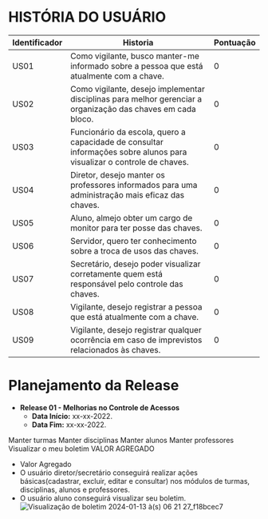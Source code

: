 # HISTÓRIA DO USUÁRIO
| Identificador | Historia | Pontuação
| --- | --- | --- | 
| US01 | Como vigilante, busco manter-me informado sobre a pessoa que está atualmente com a chave. | 0
| US02 | Como vigilante, desejo implementar disciplinas para melhor gerenciar a organização das chaves em cada bloco. | 0
| US03 | Funcionário da escola, quero a capacidade de consultar informações sobre alunos para visualizar o controle de chaves. | 0
| US04 | Diretor, desejo manter os professores informados para uma administração mais eficaz das chaves. | 0
| US05 | Aluno, almejo obter um cargo de monitor para ter posse das chaves. | 0
| US06 | Servidor, quero ter conhecimento sobre a troca de usos das chaves. | 0
| US07 | Secretário, desejo poder visualizar corretamente quem está responsável pelo controle das chaves. | 0
| US08 | Vigilante, desejo registrar a pessoa que está atualmente com a chave. | 0
| US09 | Vigilante, desejo registrar qualquer ocorrência em caso de imprevistos relacionados às chaves. | 0

# Planejamento da Release

* **Release 01 - Melhorias no Controle de Acessos**
  * **Data Início:** xx-xx-2022.
  * **Data Fim:** xx-xx-2022.

Manter turmas
Manter disciplinas
Manter alunos
Manter professores
Visualizar o meu boletim
VALOR AGREGADO

* Valor Agregado
* O usuário diretor/secretário conseguirá realizar ações básicas(cadastrar, excluir, editar e consultar) nos módulos de turmas, disciplinas, alunos e professores.
* O usuário aluno conseguirá visualizar seu boletim.                                                                                                      
![Visualização de boletim 2024-01-13 à(s) 06 21 27_f18bcec7](https://github.com/FelipeXPZ/Projeto-aps/assets/144725344/0aaf44f8-33ac-4dfe-ad0c-49f577b0ce41)
